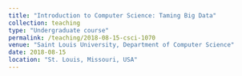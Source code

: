 ```yaml
---
title: "Introduction to Computer Science: Taming Big Data"
collection: teaching
type: "Undergraduate course"
permalink: /teaching/2018-08-15-csci-1070
venue: "Saint Louis University, Department of Computer Science"
date: 2018-08-15
location: "St. Louis, Missouri, USA"
---
```


